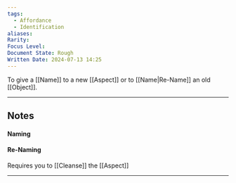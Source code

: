 ```yaml
---
tags:
  - Affordance
  - Identification
aliases: 
Rarity: 
Focus Level: 
Document State: Rough
Written Date: 2024-07-13 14:25
---
```

To give a [[Name]] to a new [[Aspect]] or to [[Name|Re-Name]] an old [[Object]].
- - -
## Notes
#### Naming
#### Re-Naming
Requires you to [[Cleanse]] the [[Aspect]]
- - -
